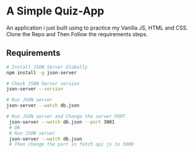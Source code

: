 # A Simple Quiz-App
An application i just built using to practice my Vanilla JS, HTML and CSS.
Clone the Repo and Then Follow the requirements steps.

## Requirements
```bash
# Install JSON Server Globally
npm install -g json-server

# Check JSON Server version
json-server --version

# Run JSON server
json-server --watch db.json

# Run JSON server and Change the server PORT
 json-server --watch db.json --port 3001
 # OR
 # Run JSON server
 json-server --watch db.json
 # Then change the port in fetch api js to 3000
```



